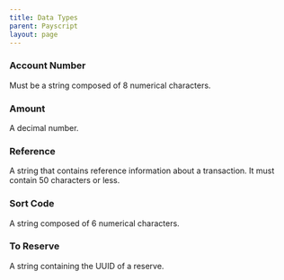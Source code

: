 ```yaml
---
title: Data Types
parent: Payscript
layout: page
---
```



### Account Number
Must be a string composed of 8 numerical characters.

### Amount
A decimal number.

### Reference
A string that contains reference information about a transaction. It must contain 50 characters or less.

### Sort Code 
A string composed of 6 numerical characters.

### To Reserve 
A string containing the UUID of a reserve.


